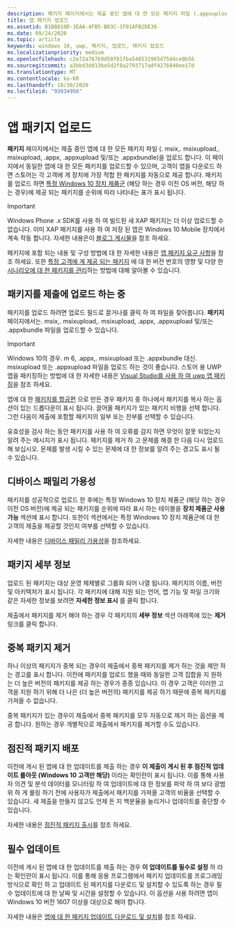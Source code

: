 ```yaml
---
description: 패키지 페이지에서는 제출 중인 앱에 대 한 모든 패키지 파일 (.appxupload, .appx, .appxbundle 및/또는 .xap)을 업로드 합니다.
title: 앱 패키지 업로드
ms.assetid: B1BB810D-3EAA-4FB5-B03C-1F01AFB2DE36
ms.date: 09/24/2020
ms.topic: article
keywords: windows 10, uwp, 패키지, 업로드, 패키지 업로드
ms.localizationpriority: medium
ms.openlocfilehash: c2e72a767b9d50f81fba548531965d75d4ce0b56
ms.sourcegitcommit: a3bbd3dd13be5d2f8a2793717adf4276840ee17d
ms.translationtype: MT
ms.contentlocale: ko-KR
ms.lasthandoff: 10/30/2020
ms.locfileid: "93034956"
---
```

# <a name="upload-app-packages"></a>앱 패키지 업로드

**패키지** 페이지에서는 제출 중인 앱에 대 한 모든 패키지 파일 (. msix,. msixupload,. msixupload, .appx, .appxupload 및/또는 .appxbundle)을 업로드 합니다. 이 페이지에서 동일한 앱에 대 한 모든 패키지를 업로드할 수 있으며, 고객이 앱을 다운로드 하면 스토어는 각 고객에 게 장치에 가장 적합 한 패키지를 자동으로 제공 합니다. 패키지를 업로드 하면 [특정 Windows 10 장치 제품군](#device-family-availability) (해당 하는 경우 이전 OS 버전, 해당 하는 경우)에 제공 되는 패키지를 순위에 따라 나타내는 표가 표시 됩니다.

> [!IMPORTANT]
> Windows Phone .x SDK를 사용 하 여 빌드된 새 XAP 패키지는 더 이상 업로드할 수 없습니다. 이미 XAP 패키지를 사용 하 여 저장 된 앱은 Windows 10 Mobile 장치에서 계속 작동 합니다. 자세한 내용은이 [블로그 게시물](https://blogs.windows.com/windowsdeveloper/2018/08/20/important-dates-regarding-apps-with-windows-phone-8-x-and-earlier-and-windows-8-8-1-packages-submitted-to-microsoft-store)을 참조 하세요.

패키지에 포함 되는 내용 및 구성 방법에 대 한 자세한 내용은 [앱 패키지 요구 사항](app-package-requirements.md)을 참조 하세요. 또한 [특정 고객에 게 제공 되는 패키지](package-version-numbering.md) 에 대 한 버전 번호의 영향 및 다양 한 [시나리오에 대 한 패키지를 관리](guidance-for-app-package-management.md)하는 방법에 대해 알아볼 수 있습니다.


## <a name="uploading-packages-to-your-submission"></a>패키지를 제출에 업로드 하는 중

패키지를 업로드 하려면 업로드 필드로 끌거나를 클릭 하 여 파일을 찾아봅니다. **패키지** 페이지에서는. msix,. msixupload,. msixupload, .appx, .appxupload 및/또는 .appxbundle 파일을 업로드할 수 있습니다.

> [!IMPORTANT]
> Windows 10의 경우. m 6, .appx,. msixupload 또는 .appxbundle 대신. msixupload 또는 .appxupload 파일을 업로드 하는 것이 좋습니다.  스토어 용 UWP 앱을 패키징하는 방법에 대 한 자세한 내용은 [Visual Studio를 사용 하 여 uwp 앱 패키징](/windows/msix/package/packaging-uwp-apps)을 참조 하세요.

앱에 대 한 [패키지를 항공편](package-flights.md) 으로 만든 경우 패키지 중 하나에서 패키지를 복사 하는 옵션이 있는 드롭다운이 표시 됩니다. 끌어올 패키지가 있는 패키지 비행을 선택 합니다. 그런 다음이 제출에 포함할 패키지의 일부 또는 전부를 선택할 수 있습니다.

유효성을 검사 하는 동안 패키지를 사용 하 여 오류를 감지 하면 무엇이 잘못 되었는지 알려 주는 메시지가 표시 됩니다. 패키지를 제거 하 고 문제를 해결 한 다음 다시 업로드 해 보십시오. 문제를 발생 시킬 수 있는 문제에 대 한 정보를 알려 주는 경고도 표시 될 수 있습니다.


## <a name="device-family-availability"></a>디바이스 패밀리 가용성

패키지를 성공적으로 업로드 한 후에는 특정 Windows 10 장치 제품군 (해당 하는 경우 이전 OS 버전)에 제공 되는 패키지를 순위에 따라 표시 하는 테이블을 **장치 제품군 사용 가능** 섹션에 표시 합니다. 또한이 섹션에서는 특정 Windows 10 장치 제품군에 대 한 고객의 제출을 제공할 것인지 여부를 선택할 수 있습니다.

자세한 내용은 [디바이스 패밀리 가용성](device-family-availability.md)을 참조하세요.


## <a name="package-details"></a>패키지 세부 정보

업로드 된 패키지는 대상 운영 체제별로 그룹화 되어 나열 됩니다. 패키지의 이름, 버전 및 아키텍처가 표시 됩니다. 각 패키지에 대해 지원 되는 언어, 앱 기능 및 파일 크기와 같은 자세한 정보를 보려면 **자세한 정보 표시** 를 클릭 합니다.

제출에서 패키지를 제거 해야 하는 경우 각 패키지의 **세부 정보** 섹션 아래쪽에 있는 **제거** 링크를 클릭 합니다.


## <a name="removing-redundant-packages"></a>중복 패키지 제거

하나 이상의 패키지가 중복 되는 경우이 제출에서 중복 패키지를 제거 하는 것을 제안 하는 경고를 표시 합니다. 이전에 패키지를 업로드 했을 때와 동일한 고객 집합을 지 원하는 더 높은 버전의 패키지를 제공 하는 경우가 종종 있습니다. 이 경우 고객은 이러한 고객을 지원 하기 위해 더 나은 (더 높은 버전의) 패키지를 제공 하기 때문에 중복 패키지를 가져올 수 없습니다.

중복 패키지가 있는 경우이 제출에서 중복 패키지를 모두 자동으로 제거 하는 옵션을 제공 합니다. 원하는 경우 개별적으로 제출에서 패키지를 제거할 수도 있습니다.


## <a name="gradual-package-rollout"></a>점진적 패키지 배포

이전에 게시 된 앱에 대 한 업데이트를 제출 하는 경우 **이 제출이 게시 된 후 점진적 업데이트 롤아웃 (Windows 10 고객만 해당)** 이라는 확인란이 표시 됩니다. 이를 통해 사용자 의견 및 분석 데이터를 모니터링 하 여 업데이트에 대 한 정보를 파악 하 여 보다 광범위 하 게 롤링 하기 전에 사용자가 제출에서 패키지를 가져올 고객의 비율을 선택할 수 있습니다. 새 제출을 만들지 않고도 언제 든 지 백분율을 늘리거나 업데이트를 중단할 수 있습니다. 

자세한 내용은 [점진적 패키지 출시](gradual-package-rollout.md)를 참조 하세요.


## <a name="mandatory-update"></a>필수 업데이트

이전에 게시 된 앱에 대 한 업데이트를 제출 하는 경우 **이 업데이트를 필수로 설정** 하 라는 확인란이 표시 됩니다. 이를 통해 응용 프로그램에서 패키지 업데이트를 프로그래밍 방식으로 확인 하 고 업데이트 된 패키지를 다운로드 및 설치할 수 있도록 하는 경우 필수 업데이트에 대 한 날짜 및 시간을 설정할 수 있습니다. 이 옵션을 사용 하려면 앱이 Windows 10 버전 1607 이상을 대상으로 해야 합니다.

자세한 내용은 [앱에 대 한 패키지 업데이트 다운로드 및 설치](../packaging/self-install-package-updates.md)를 참조 하세요.

 




